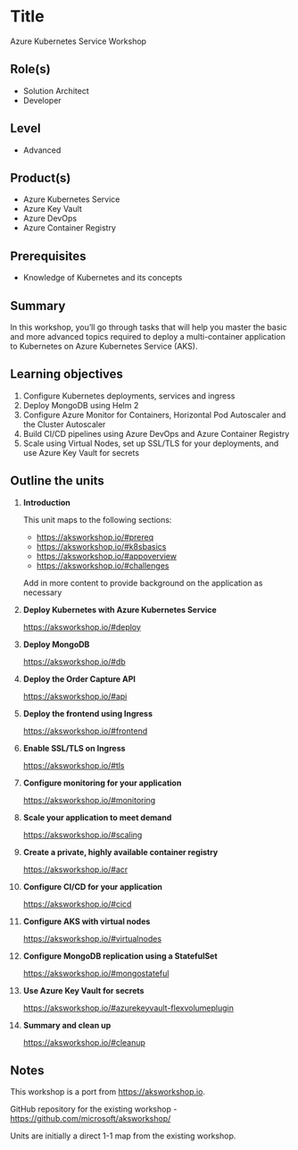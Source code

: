 # Title

Azure Kubernetes Service Workshop

## Role(s)

- Solution Architect
- Developer

## Level

- Advanced

## Product(s)

- Azure Kubernetes Service
- Azure Key Vault
- Azure DevOps
- Azure Container Registry

## Prerequisites

- Knowledge of Kubernetes and its concepts

## Summary

In this workshop, you’ll go through tasks that will help you master the basic and more advanced topics required to deploy a multi-container application to Kubernetes on Azure Kubernetes Service (AKS).

## Learning objectives

1. Configure Kubernetes deployments, services and ingress
2. Deploy MongoDB using Helm 2
3. Configure Azure Monitor for Containers, Horizontal Pod Autoscaler and the Cluster Autoscaler
4. Build CI/CD pipelines using Azure DevOps and Azure Container Registry
5. Scale using Virtual Nodes, set up SSL/TLS for your deployments, and use Azure Key Vault for secrets

## Outline the units

1. **Introduction**

    This unit maps to the following sections:

    - https://aksworkshop.io/#prereq
    - https://aksworkshop.io/#k8sbasics
    - https://aksworkshop.io/#appoverview
    - https://aksworkshop.io/#challenges

    Add in more content to provide background on the application as necessary

1. **Deploy Kubernetes with Azure Kubernetes Service**

    https://aksworkshop.io/#deploy

1. **Deploy MongoDB**

    https://aksworkshop.io/#db

1. **Deploy the Order Capture API**

    https://aksworkshop.io/#api

1. **Deploy the frontend using Ingress**

    https://aksworkshop.io/#frontend

1. **Enable SSL/TLS on Ingress**

    https://aksworkshop.io/#tls

1. **Configure monitoring for your application**

    https://aksworkshop.io/#monitoring

1. **Scale your application to meet demand**

    https://aksworkshop.io/#scaling

1. **Create a private, highly available container registry**

    https://aksworkshop.io/#acr

1. **Configure CI/CD for your application**

    https://aksworkshop.io/#cicd

1. **Configure AKS with virtual nodes**

    https://aksworkshop.io/#virtualnodes

1. **Configure MongoDB replication using a StatefulSet**

    https://aksworkshop.io/#mongostateful

1. **Use Azure Key Vault for secrets**

    https://aksworkshop.io/#azurekeyvault-flexvolumeplugin

1. **Summary and clean up**

    https://aksworkshop.io/#cleanup

## Notes

This workshop is a port from https://aksworkshop.io. 

GitHub repository for the existing workshop - https://github.com/microsoft/aksworkshop/

Units are initially a direct 1-1 map from the existing workshop.